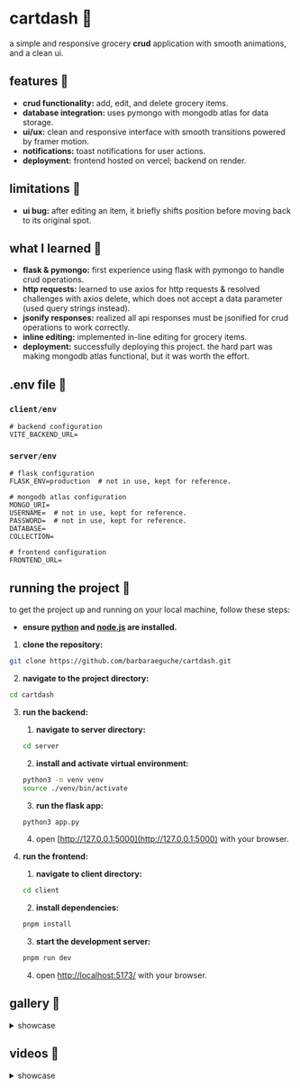 # cartdash 🧺
a simple and responsive grocery **crud** application with smooth animations, and a clean ui.

## features 👾
- **crud functionality:** add, edit, and delete grocery items. 
- **database integration:** uses pymongo with mongodb atlas for data storage. 
- **ui/ux:** clean and responsive interface with smooth transitions powered by framer motion. 
- **notifications:** toast notifications for user actions.
- **deployment:** frontend hosted on vercel; backend on render.

## limitations 🚨
- **ui bug:** after editing an item, it briefly shifts position before moving back to its original spot.

## what I learned 💭
- **flask & pymongo:** first experience using flask with pymongo to handle crud operations.
- **http requests:** learned to use axios for http requests & resolved challenges with axios delete, which does not accept a data parameter (used query strings instead).
- **jsonify responses:** realized all api responses must be jsonified for crud operations to work correctly.
- **inline editing:** implemented in-line editing for grocery items.
- **deployment:** successfully deploying this project. the hard part was making mongodb atlas functional, but it was worth the effort.

## .env file 📄
### `client/env`
```dotenv
# backend configuration
VITE_BACKEND_URL=
```

### `server/env`
```dotenv
# flask configuration
FLASK_ENV=production  # not in use, kept for reference.

# mongodb atlas configuration
MONGO_URI=
USERNAME=  # not in use, kept for reference.
PASSWORD=  # not in use, kept for reference.
DATABASE=
COLLECTION=

# frontend configuration
FRONTEND_URL=
``` 

## running the project 🏁
to get the project up and running on your local machine, follow these steps:

- **ensure [python](https://www.python.org/downloads/) and [node.js](https://nodejs.org/en) are installed.**
1. **clone the repository:**
```bash
git clone https://github.com/barbaraeguche/cartdash.git
```

2. **navigate to the project directory:**
```bash
cd cartdash
```

3. **run the backend:**
   1. **navigate to server directory:**
   ```bash
   cd server
   ```
   2. **install and activate virtual environment:**
   ```bash
   python3 -m venv venv
   source ./venv/bin/activate
   ```
   3. **run the flask app:**
   ```bash
   python3 app.py
   ```
   4. open [http://127.0.0.1:5000](http://127.0.0.1:5000) with your browser.

4. **run the frontend:**
   1. **navigate to client directory:**
   ```bash
   cd client
   ```
   2. **install dependencies:**
   ```bash
   pnpm install
   ```
   3. **start the development server:**
   ```bash
   pnpm run dev
   ```
   4. open [http://localhost:5173/](http://localhost:5173/) with your browser.

## gallery 📸
<details>
  <summary>showcase</summary>

</details>

## videos 📸
<details>
  <summary>showcase</summary>

</details>
